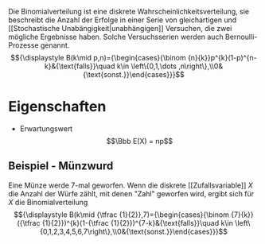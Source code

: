 Die Binomialverteilung ist eine diskrete Wahrscheinlichkeitsverteilung, sie beschreibt die Anzahl der Erfolge in einer Serie von gleichartigen und [[Stochastische Unabängigkeit|unabhängigen]] Versuchen, die zwei mögliche Ergebnisse haben. Solche Versuchsserien werden auch Bernoulli-Prozesse genannt.
$${\displaystyle B(k\mid p,n)={\begin{cases}{\binom {n}{k}}p^{k}(1-p)^{n-k}&{\text{falls}}\quad k\in \left\{0,1,\dots ,n\right\},\\0&{\text{sonst.}}\end{cases}}}$$
# Eigenschaften
- Erwartungswert $$\Bbb E(X) = np$$

## Beispiel - Münzwurd
Eine Münze werde 7-mal geworfen. Wenn die diskrete [[Zufallsvariable]] $X$ die Anzahl der Würfe zählt, mit denen "Zahl" geworfen wird, ergibt sich für $X$ die Binomialverteilung
$${\displaystyle B(k\mid {\tfrac {1}{2}},7)={\begin{cases}{\binom {7}{k}}({\tfrac {1}{2}})^{k}(1-{\tfrac {1}{2}})^{7-k}&{\text{falls}}\quad k\in \left\{0,1,2,3,4,5,6,7\right\},\\0&{\text{sonst.}}\end{cases}}}$$
